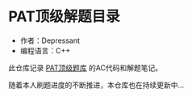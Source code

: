 # PAT顶级解题目录
- 作者：Depressant
- 编程语言：C++

此仓库记录 [PAT顶级题库](https://pintia.cn/problem-sets/994805148990160896/problems/type/7) 的AC代码和解题笔记。

随着本人刷题进度的不断推进，本仓库也在持续更新中...

